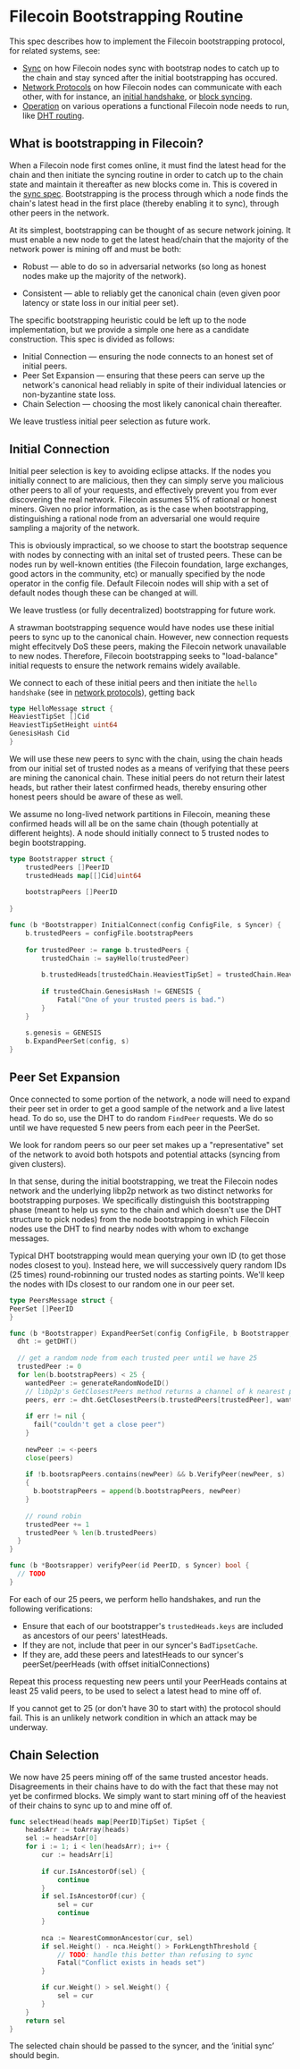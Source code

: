# Filecoin Bootstrapping Routine

This spec describes how to implement the Filecoin bootstrapping protocol, for related systems, see:

- [Sync](sync.md) on how Filecoin nodes sync with bootstrap nodes to catch up to the chain and stay synced after the initial bootstrapping has occured.
- [Network Protocols](./network-protocols.md) on how Filecoin nodes can communicate with each other, with for instance, an [initial handshake](./network-protocols.md#hello-handshake), or [block syncing](./network-protocols.md#blocksync).
- [Operation](./operation.md) on various operations a functional Filecoin node needs to run, like [DHT routing](./operation.md#dht-for-peer-routing.md).

## What is bootstrapping in Filecoin?

When a Filecoin node first comes online, it must find the latest head for the chain and then initiate the syncing routine in order to catch up to the chain state and maintain it thereafter as new blocks come in. This is covered in the [sync spec](./sync.md). Bootstrapping is the process through which a node finds the chain's latest head in the first place (thereby enabling it to sync), through other peers in the network.

At its simplest, bootstrapping can be thought of as secure network joining. It must enable a new node to get the latest head/chain that the majority of the network power is mining off and must be both:

- Robust — able to do so in adversarial networks (so long as honest nodes make up the majority of the network).

- Consistent — able to reliably get the canonical chain (even given poor latency or state loss in our initial peer set).

The specific bootstrapping heuristic could be left up to the node implementation, but we provide a simple one here as a candidate construction. This spec is divided as follows:

- Initial Connection — ensuring the node connects to an honest set of initial peers.
- Peer Set Expansion — ensuring that these peers can serve up the network's canonical head reliably in spite of their individual latencies or non-byzantine state loss.
- Chain Selection — choosing the most likely canonical chain thereafter.

We leave trustless initial peer selection as future work.

## Initial Connection

Initial peer selection is key to avoiding eclipse attacks. If the nodes you initially connect to are malicious, then they can simply serve you malicious other peers to all of your requests, and effectively prevent you from ever discovering the real network. Filecoin assumes 51% of rational or honest miners. Given no prior information, as is the case when bootstrapping, distinguishing a rational node from an adversarial one would require sampling a majority of the network.

This is obviously impractical, so we choose to start the bootstrap sequence with nodes by connecting with an inital set of trusted peers. These can be nodes run by well-known entities (the Filecoin foundation, large exchanges, good actors in the community, etc) or manually specified by the node operator in the config file. Default Filecoin nodes will ship with a set of default nodes though these can be changed at will.

We leave trustless (or fully decentralized) bootstrapping for future work.

A strawman bootstrapping sequence would have nodes use these initial peers to sync up to the canonical chain. However, new connection requests might effecitvely DoS these peers, making the Filecoin network unavailable to new nodes. Therefore, Filecoin bootstrapping seeks to "load-balance" initial requests to ensure the network remains widely available.

We connect to each of these initial peers and then initiate the `hello handshake` (see in [network protocols](./network-protocols.md#hello-handshake)), getting back

```go
type HelloMessage struct {
HeaviestTipSet []Cid
HeaviestTipSetHeight uint64
GenesisHash Cid
}
```

We will use these new peers to sync with the chain, using the chain heads from our initial set of trusted nodes as a means of verifying that these peers are mining the canonical chain. These initial peers do not return their latest heads, but rather their latest confirmed heads, thereby ensuring other honest peers should be aware of these as well.

We assume no long-lived network partitions in Filecoin, meaning these confirmed heads will all be on the same chain (though potentially at different heights). A node should initially connect to 5 trusted nodes to begin bootstrapping.

```go
type Bootstrapper struct {
    trustedPeers []PeerID
    trustedHeads map[[]Cid]uint64
    
    bootstrapPeers []PeerID
    
}

func (b *Bootstrapper) InitialConnect(config ConfigFile, s Syncer) {
    b.trustedPeers = configFile.bootstrapPeers
    
    for trustedPeer := range b.trustedPeers {
        trustedChain := sayHello(trustedPeer)
        
        b.trustedHeads[trustedChain.HeaviestTipSet] = trustedChain.HeaviestTipSetHeight
    		
        if trustedChain.GenesisHash != GENESIS {
            Fatal("One of your trusted peers is bad.")
        }        
    }
    
    s.genesis = GENESIS
    b.ExpandPeerSet(config, s)
}
```



## Peer Set Expansion

Once connected to some portion of the network, a node will need to expand their peer set in order to get a good sample of the network and a live latest head. To do so, use the DHT to do random `FindPeer` requests. We do so until we have requested 5 new peers from each peer in the PeerSet.

We look for random peers so our peer set makes up a "representative" set of the network to avoid both hotspots and potential attacks (syncing from given clusters).

In that sense, during the initial bootstrapping, we treat the Filecoin nodes network and the underlying libp2p network as two distinct networks for bootstrapping purposes. We specifically distinguish this bootstrapping phase (meant to help us sync to the chain and which doesn't use the DHT structure to pick nodes) from the node bootstrapping in which Filecoin nodes use the DHT to find nearby nodes with whom to exchange messages.

Typical DHT bootstrapping would mean querying your own ID (to get those nodes closest to you). Instead here, we will successively query random IDs (25 times) round-robinning our trusted nodes as starting points. We'll keep the nodes with IDs closest to our random one in our peer set.

```go
type PeersMessage struct {
PeerSet []PeerID
}

func (b *Bootstrapper) ExpandPeerSet(config ConfigFile, b Bootstrapper, s Syncer) {
  dht := getDHT()
  
  // get a random node from each trusted peer until we have 25
  trustedPeer := 0
  for len(b.bootstrapPeers) < 25 {
    wantedPeer := generateRandomNodeID()
    // libp2p's GetClosestPeers method returns a channel of k nearest peers, ordered
    peers, err := dht.GetClosestPeers(b.trustedPeers[trustedPeer], wantedPeer)
	
    if err != nil {
      fail("couldn't get a close peer")
    }
    
    newPeer := <-peers
    close(peers)
    
    if !b.bootsrapPeers.contains(newPeer) && b.VerifyPeer(newPeer, s)
    {
      b.bootstrapPeers = append(b.bootstrapPeers, newPeer)
    }
    
    // round robin
    trustedPeer += 1
    trustedPeer % len(b.trustedPeers)
  }
}

func (b *Bootsrapper) verifyPeer(id PeerID, s Syncer) bool {
  // TODO
}

```

For each of our 25 peers, we perform hello handshakes, and run the following verifications:

- Ensure that each of our bootstrapper's `trustedHeads.keys` are included as ancestors of our peers' latestHeads.
- If they are not, include that peer in our syncer's `BadTipsetCache`.
- If they are, add these peers and latestHeads to our syncer's peerSet/peerHeads (with offset initialConnections)

Repeat this process requesting new peers until your PeerHeads contains at least 25 valid peers, to be used to select a latest head to mine off of.

If you cannot get to 25 (or don't have 30 to start with) the protocol should fail. This is an unlikely network condition in which an attack may be underway.

## Chain Selection

We now have 25 peers mining off of the same trusted ancestor heads. Disagreements in their chains have to do with the fact that these may not yet be confirmed blocks. We simply want to start mining off of the heaviest of their chains to sync up to and mine off of. 

```go
func selectHead(heads map[PeerID]TipSet) TipSet {
    headsArr := toArray(heads)
    sel := headsArr[0]
    for i := 1; i < len(headsArr); i++ {
        cur := headsArr[i]
        
        if cur.IsAncestorOf(sel) {
            continue
        }
        if sel.IsAncestorOf(cur) {
            sel = cur
            continue
        }
        
        nca := NearestCommonAncestor(cur, sel)
        if sel.Height() - nca.Height() > ForkLengthThreshold {
        	// TODO: handle this better than refusing to sync
        	Fatal("Conflict exists in heads set")
        }

        if cur.Weight() > sel.Weight() {
            sel = cur
        }
    }
    return sel
}
```

The selected chain should be passed to the syncer, and the ‘initial sync’ should begin.
